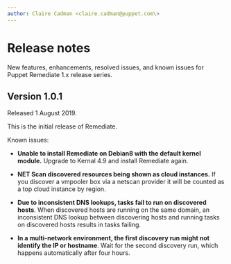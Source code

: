```yaml
---
author: Claire Cadman <claire.cadman@puppet.com\>
---
```


# Release notes

New features, enhancements, resolved issues, and known issues for Puppet Remediate 1.x release series.

## Version 1.0.1

Released 1 August 2019.

This is the initial release of Remediate.

Known issues:

-   **Unable to install Remediate on Debian8 with the default kernel module.** Upgrade to Kernal 4.9 and install Remediate again.

-   **NET Scan discovered resources being shown as cloud instances.** If you discover a vmpooler box via a netscan provider it will be counted as a top cloud instance by region.

-   **Due to inconsistent DNS lookups, tasks fail to run on discovered hosts**. When discovered hosts are running on the same domain, an inconsistent DNS lookup between discovering hosts and running tasks on discovered hosts results in tasks failing.

-   **In a multi-network environment, the first discovery run might not identify the IP or hostname**. Wait for the second discovery run, which happens automatically after four hours.


